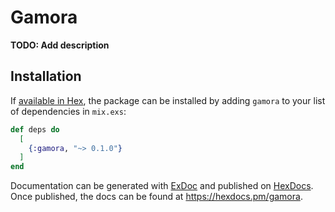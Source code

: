 # Gamora

**TODO: Add description**

## Installation

If [available in Hex](https://hex.pm/docs/publish), the package can be installed
by adding `gamora` to your list of dependencies in `mix.exs`:

```elixir
def deps do
  [
    {:gamora, "~> 0.1.0"}
  ]
end
```

Documentation can be generated with [ExDoc](https://github.com/elixir-lang/ex_doc)
and published on [HexDocs](https://hexdocs.pm). Once published, the docs can
be found at <https://hexdocs.pm/gamora>.

